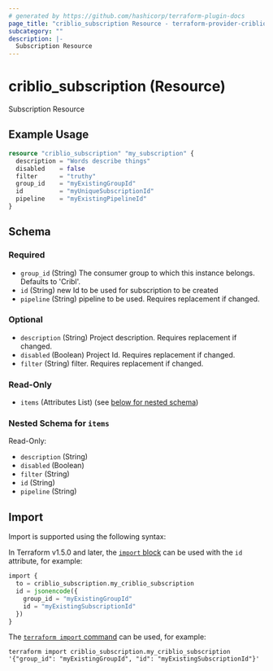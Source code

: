 ```yaml
---
# generated by https://github.com/hashicorp/terraform-plugin-docs
page_title: "criblio_subscription Resource - terraform-provider-criblio"
subcategory: ""
description: |-
  Subscription Resource
---
```


# criblio_subscription (Resource)

Subscription Resource

## Example Usage

```terraform
resource "criblio_subscription" "my_subscription" {
  description = "Words describe things"
  disabled    = false
  filter      = "truthy"
  group_id    = "myExistingGroupId"
  id          = "myUniqueSubscriptionId"
  pipeline    = "myExistingPipelineId"
}
```

<!-- schema generated by tfplugindocs -->
## Schema

### Required

- `group_id` (String) The consumer group to which this instance belongs. Defaults to 'Cribl'.
- `id` (String) new Id to be used for subscription to be created
- `pipeline` (String) pipeline to be used. Requires replacement if changed.

### Optional

- `description` (String) Project description. Requires replacement if changed.
- `disabled` (Boolean) Project Id. Requires replacement if changed.
- `filter` (String) filter. Requires replacement if changed.

### Read-Only

- `items` (Attributes List) (see [below for nested schema](#nestedatt--items))

<a id="nestedatt--items"></a>
### Nested Schema for `items`

Read-Only:

- `description` (String)
- `disabled` (Boolean)
- `filter` (String)
- `id` (String)
- `pipeline` (String)

## Import

Import is supported using the following syntax:

In Terraform v1.5.0 and later, the [`import` block](https://developer.hashicorp.com/terraform/language/import) can be used with the `id` attribute, for example:

```terraform
import {
  to = criblio_subscription.my_criblio_subscription
  id = jsonencode({
    group_id = "myExistingGroupId"
    id = "myExistingSubscriptionId"
  })
}
```

The [`terraform import` command](https://developer.hashicorp.com/terraform/cli/commands/import) can be used, for example:

```shell
terraform import criblio_subscription.my_criblio_subscription '{"group_id": "myExistingGroupId", "id": "myExistingSubscriptionId"}'
```
